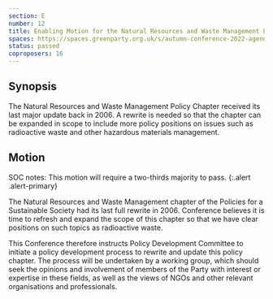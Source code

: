 ```yaml
---
section: E
number: 12
title: Enabling Motion for the Natural Resources and Waste Management Policy Chapter
spaces: https://spaces.greenparty.org.uk/s/autumn-conference-2022-agenda-forum/?contentId=98335
status: passed
coproposers: 16
---
```

## Synopsis
The Natural Resources and Waste Management Policy Chapter received its last major update back in 2006. A rewrite is needed so that the chapter can be expanded in scope to include more policy positions on issues such as radioactive waste and other hazardous materials management.

## Motion
SOC notes: This motion will require a two-thirds majority to pass.
{:.alert .alert-primary}

The Natural Resources and Waste Management chapter of the Policies for a Sustainable Society had its last full rewrite in 2006. Conference believes it is time to refresh and expand the scope of this chapter so that we have clear positions on such topics as radioactive waste.

This Conference therefore instructs Policy Development Committee to initiate a policy development process to rewrite and update this policy chapter. The process will be undertaken by a working group, which should seek the opinions and involvement of members of the Party with interest or expertise in these fields, as well as the views of NGOs and other relevant organisations and professionals.
